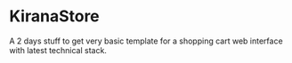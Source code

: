 # KiranaStore
A 2 days stuff to get very basic template for a shopping cart web interface with latest technical stack.
